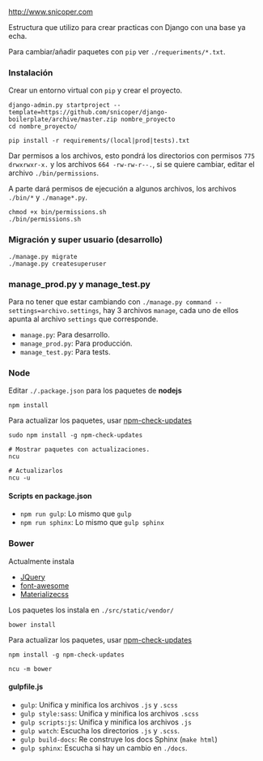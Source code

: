 http://www.snicoper.com

Estructura que utilizo para crear practicas con Django con una base ya echa.

Para cambiar/añadir paquetes con ``pip`` ver ``./requeriments/*.txt``.

### Instalación

Crear un entorno virtual con ``pip`` y crear el proyecto.

    django-admin.py startproject --template=https://github.com/snicoper/django-boilerplate/archive/master.zip nombre_proyecto
    cd nombre_proyecto/

    pip install -r requirements/(local|prod|tests).txt

Dar permisos a los archivos, esto pondrá los directorios con permisos ``775 drwxrwxr-x.`` y los archivos ``664 -rw-rw-r--.``, si se quiere cambiar, editar el archivo ``./bin/permissions``.

A parte dará permisos de ejecución a algunos archivos, los archivos ``./bin/*`` y ``./manage*.py``.

    chmod +x bin/permissions.sh
    ./bin/permissions.sh

### Migración y super usuario (desarrollo)

    ./manage.py migrate
    ./manage.py createsuperuser

### manage_prod.py y manage_test.py

Para no tener que estar cambiando con ``./manage.py command --settings=archivo.settings``, hay 3 archivos ``manage``, cada uno de ellos apunta al archivo ``settings`` que corresponde.

* ``manage.py``: Para desarrollo.
* ``manage_prod.py``: Para producción.
* ``manage_test.py``: Para tests.

### Node

Editar ``./.package.json`` para los paquetes de **nodejs**

    npm install

Para actualizar los paquetes, usar [npm-check-updates](https://www.npmjs.com/package/npm-check-updates)

    sudo npm install -g npm-check-updates

    # Mostrar paquetes con actualizaciones.
    ncu

    # Actualizarlos
    ncu -u

#### Scripts en package.json

- ``npm run gulp``: Lo mismo que ``gulp``
- ``npm run sphinx``: Lo mismo que ``gulp sphinx``

### Bower

Actualmente instala

- [JQuery](https://jquery.com/)
- [font-awesome](https://fortawesome.github.io/Font-Awesome/)
- [Materializecss](http://materializecss.com)

Los paquetes los instala en ``./src/static/vendor/``

    bower install

Para actualizar los paquetes, usar [npm-check-updates](https://www.npmjs.com/package/npm-check-updates)

    npm install -g npm-check-updates

    ncu -m bower

#### gulpfile.js

- ``gulp``: Unifica y minifica los archivos ``.js`` y ``.scss``
- ``gulp style:sass``: Unifica y minifica los archivos ``.scss``
- ``gulp scripts:js``: Unifica y minifica los archivos ``.js``
- ``gulp watch``: Escucha los directorios ``.js`` y ``.scss``.
- ``gulp build-docs``: Re construye los docs Sphinx (``make html``)
- ``gulp sphinx``: Escucha si hay un cambio en ``./docs``.
